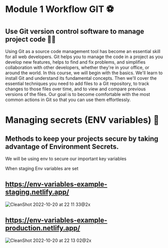 # Module 1 Workflow GIT ⚽

## Use Git version control software to manage project code 🧑‍💼

Using Git as a source code management tool has become an essential skill for all web developers. Git helps you to manage the code in a project as you develop new features, helps to find and fix problems, and simplifies collaboration with other developers, whether they're in your office, or around the world. In this course, we will begin with the basics. We'll learn to install Git and understand its fundamental concepts. Then we'll cover the essential techniques you need to add files to a Git repository, to track changes to those files over time, and to view and compare previous versions of the files. Our goal is to become comfortable with the most common actions in Git so that you can use them effortlessly. 


# Managing secrets (ENV variables) 🔐

## Methods to keep your projects secure by taking advantage of Environment Secrets.

We will be using env to secure our important key variables


When staging Env variables are set

## https://env-variables-example-staging.netlify.app/

![CleanShot 2022-10-20 at 22 11 33@2x](https://user-images.githubusercontent.com/15607302/197048394-9a155af3-b496-4bca-a4b9-611e3b43dd0e.png)


## https://env-variables-example-production.netlify.app/


![CleanShot 2022-10-20 at 22 13 02@2x](https://user-images.githubusercontent.com/15607302/197048686-1cff9382-9160-4be7-ad35-341675d84d31.png)
